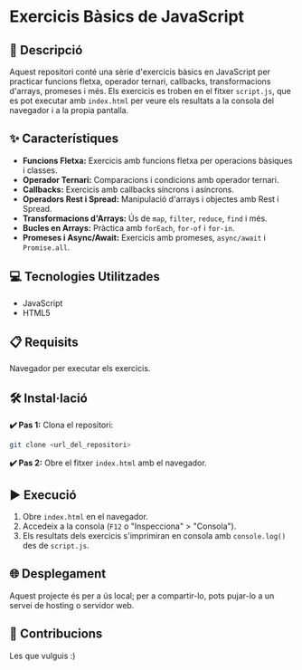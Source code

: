 # Exercicis Bàsics de JavaScript

## 📄 Descripció

Aquest repositori conté una sèrie d'exercicis bàsics en JavaScript per practicar funcions fletxa, operador ternari, callbacks, transformacions d'arrays, promeses i més. Els exercicis es troben en el fitxer `script.js`, que es pot executar amb `index.html` per veure els resultats a la consola del navegador i a la propia pantalla.

## ✨ Característiques

- **Funcions Fletxa:** Exercicis amb funcions fletxa per operacions bàsiques i classes.
- **Operador Ternari:** Comparacions i condicions amb operador ternari.
- **Callbacks:** Exercicis amb callbacks síncrons i asíncrons.
- **Operadors Rest i Spread:** Manipulació d'arrays i objectes amb Rest i Spread.
- **Transformacions d'Arrays:** Ús de `map`, `filter`, `reduce`, `find` i més.
- **Bucles en Arrays:** Pràctica amb `forEach`, `for-of` i `for-in`.
- **Promeses i Async/Await:** Exercicis amb promeses, `async/await` i `Promise.all`.

## 💻 Tecnologies Utilitzades

- JavaScript
- HTML5

## 📋 Requisits

Navegador per executar els exercicis.

## 🛠️ Instal·lació

**✔️ Pas 1:** Clona el repositori:

```bash
git clone <url_del_repositori>
```

**✔️ Pas 2:** Obre el fitxer `index.html` amb el navegador.

## ▶️ Execució

1. Obre `index.html` en el navegador.
2. Accedeix a la consola (`F12` o "Inspecciona" > "Consola").
3. Els resultats dels exercicis s'imprimiran en consola amb `console.log()` des de `script.js`.

## 🌐 Desplegament

Aquest projecte és per a ús local; per a compartir-lo, pots pujar-lo a un servei de hosting o servidor web.

## 🤝 Contribucions

Les que vulguis :)
